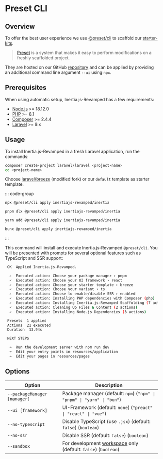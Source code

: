 # Preset CLI

## Overview

To offer the best user experience we use [@preset/cli](https://preset.dev) to scaffold our [starter-kits](https://github.com/inertiajs-revamped/inertia/tree/main/packages/presets).

> [Preset](https://preset.dev/) is a system that makes it easy to perform modifications on a freshly scaffolded project.

They are hosted on our GitHub [repository](https://github.com/inertiajs-revamped/inertia) and can be applied by providing an additional command line argument `--ui` using `npx`.

## Prerequisites

When using automatic setup, Inertia.js-Revamped has a few requirements:

* [Node.js](https://nodejs.org/en/) >= 18.12.0
* [PHP](https://www.php.net/manual/de/intro-whatis.php) >= 8.1
* [Composer](https://getcomposer.org/) >= 2.4.4
* [Laravel](https://laravel.com/) >= 9.x

## Usage

To install Inertia.js-Revamped in a fresh Laravel application, run the commands:

```sh [composer]
composer create-project laravel/laravel <project-name>
cd <project-name>
```

Choose [laravel/breeze](https://github.com/laravel/breeze) (modified fork) or our `default` template as starter template.

::: code-group

```sh [npm]
npx @preset/cli apply inertiajs-revamped/inertia
```

```sh [pnpm]
pnpm dlx @preset/cli apply inertiajs-revamped/inertia
```

```sh [yarn]
yarn add @preset/cli apply inertiajs-revamped/inertia
```

```sh [bun]
bunx @preset/cli apply inertiajs-revamped/inertia
```

:::

This command will install and execute Inertia.js-Revamped `@preset/cli`. You will be presented with prompts for several optional features such as TypeScript and SSR support:

```sh
 OK  Applied Inertia.js-Revamped.

  ✓  Executed action: Choose your package manager › pnpm
  ✓  Executed action: Choose your UI framework › react
  ✓  Executed action: Choose your starter template › breeze
  ✓  Executed action: Choose your variant › ts
  ✓  Executed action: Choose to enable/disable SSR › enabled
  ✓  Executed action: Installing PHP dependencies with Composer (php)
  ✓  Executed action: Installing Inertia.js-Revamped Scaffolding (7 actions)
  ✓  Executed action: Cleaning Up Files & Content (2 actions)
  ✓  Executed action: Installing Node.js Dependencies (3 actions)

 Presets  1 applied
 Actions  21 executed
 Duration  13.94s

 NEXT STEPS

  ➜  Run the development server with npm run dev
  ➜  Edit your entry points in resources/application
  ➜  Edit your pages in resources/pages
```

## Options

| Option | Description |
| -      | -           |
| `--packageManager [manager]` | Package manager (default: `npm`) (`"npm" \| "pnpm" \| "yarn" \| "bun"`) |
| `--ui [framework]` | UI-Framework (default: `none`) (`"preact" \| "react" \| "vue"`) |
| `--no-typescript`  | Disable TypeScript (use `.jsx`) (default: `false`) (`boolean`) |
| `--no-ssr`         | Disable SSR (default: `false`) (`boolean`) |
| `--sandbox`        | For development [workspace](https://github.com/inertiajs-revamped/inertia) only (default: `false`) (`boolean`) |

